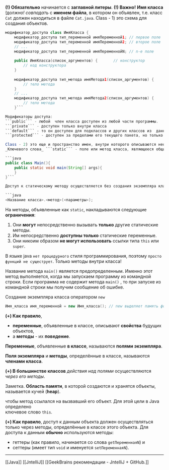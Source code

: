 **(!) Обязательно** начинается с **заглавной литеры**.
**(!) Важно!** 
**Имя класса** _!должно! совпадать_ с **именем файла**, в котором он объявлен, 
т.е. класс ```Cat``` должен  находиться в файле ```Cat.java```.
Class - 1) это схема для создания объектов.

```java
модификатор_доступа class ИмяКласса {
    модификатор_доступа тип_переменной имяПеременной1; // первое поле 
    модификатор_доступа тип_переменной имяПеременной2; // второе поле  
    // ...  
    модификатор_доступа тип_переменной имяПеременнойN; // n-е поле  
    
	public ИмяКласса(список_аргументов) {       // конструктор
        // код конструктора  
    }  
    
    модификатор_доступа тип_метода имяМетода1(список_аргументов) {  
        // тело метода  
    }  
    // ...  
    модификатор_доступа тип_метода имяМетода2(список_аргументов) {  
        // тело метода  
    }```

Модификаторы доступа:
```public``` - любой  член класса доступен из любой части программы.
```private``` - доступен только внутри класса
```default``` - то он доступен для подклассов и других классов из  данного пакета
```protected``` - доступен за пределами его текущего пакета, но только классам, непосредственно производным от данного класса.

Class - 2) это еще и пространство имен, внутри которого описываются необходимые методы. В этом случае методы помечаются с помощью
_Ключевого слова_ ```static``` - поле или метод класса, являющееся общим для всех  объектов этого класса. Которые **можно использовать без необходимости создания  объектов** класса, в котором он прописан. Обращение к такому полю или методу должно осуществляться через имя класса. Для этого при объявлении поля или метода указывается ключевое  слово ```static```. Когда член класса объявлен как static (статический), он доступен до создания любых  объектов его класса и без ссылки на конкретный объект. Наиболее распространённым примером  статического члена служит метод ```main()```. При создании объектов класса копии статических полей не  создаются и все объекты этого класса используют одно и то же статическое поле.

```java
public class Main(){
    public static void main(String[] args){
    }
}```

Доступ к статическому методу осуществляется без создания экземпляра класса с помощью оператора "точка".

```java
<Название класса>.<метод>(<параметры>);
```

На методы, объявленные как ```static```, накладываются следующие **ограничения**:  
  1. Они **могут** непосредственно вызывать **только** другие статические методы.  
  2. Им непосредственно **доступны только** статические переменные.  
  3. Они никоим образом **не могут использовать** ссылки типа ```this``` или ```super```.
  
В языке java  ```нет процедурного``` стиля программирования, поэтому  ```просто функций не сущеструет```. Только методы внутри класса!

Название метода ```main()``` является предопределенным. Именно этот метод выполняется, когда мы запускаем программу из командной строки.
Если программа не содержит метода ```main()``` , то при запуске из командной строки мы получим сообщение об ошибке.

Создание экземпляра класса оператором  ```new```

```java
Имя_класса имя_переменной = new Имя_класса(); // new выделяет память формирует обьект конструктором, переменная ссылается на выделенную область памяти.
```

**(+) Как правило**, 
- **переменные**, объявленные в классе, описывают **свойства** будущих объектов, 
- а **методы** - их **поведение**.

**Переменные**, объявленные **в классе**, называются **полями экземпляра**.

**Поля экземпляра** и **методы**, определённые в классе, называются **членами класса**. 

**(+) В большинстве  классов** _действия над полями_ осуществляются _через его методы_.

Заметка. **Область памяти**, в которой создаются и хранятся объекты, называется кучей (**heap**).

чтобы метод ссылался на вызвавший его объект. Для этой цели в Java определено  
ключевое слово  ```this```.

**(+) Как правило**, доступ к данным объекта должен осуществляться только через методы, определённые в  классе этого объекта.
Для доступа к данным **обычно** используются методы: 
- геттеры (как правило, начинается со слова ```getПеременнаяN```) и 
- сеттеры (имеет тип ```void``` и именуется ```setПеременнаяN```).

---
[[Java]]
[[JntelliJ]]
[[GeekBrains рекомендации - JntelliJ + GitHub.]]


